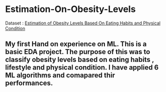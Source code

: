 # Estimation-On-Obesity-Levels
Dataset : <a href = "https://archive.ics.uci.edu/dataset/544/estimation+of+obesity+levels+based+on+eating+habits+and+physical+condition">Estimation of Obesity Levels Based On Eating Habits and Physical Condition</a>
## My first Hand on experience on ML. This is a basic EDA project. The purpose of this was to classify obesity levels based on eating habits , lifestyle and physical condition. I have applied 6 ML algorithms and comapared thir performances.
